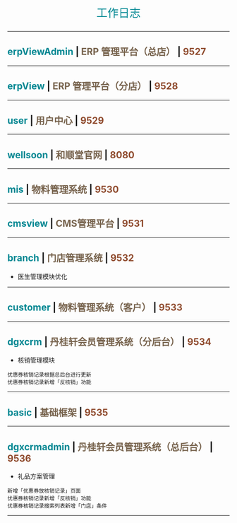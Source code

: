 <p align="center" style="font-size: 25px; color: #008792;">工作日志</p>

---

## <span style="color: #008792;">erpViewAdmin</span> | <span style="color: #76624c;">ERP 管理平台（总店）</span> | <span style="color: #8f4b2e;">9527</span>

---

## <span style="color: #008792;">erpView</span> | <span style="color: #76624c;">ERP 管理平台（分店）</span> | <span style="color: #8f4b2e;">9528</span>

---

## <span style="color: #008792;">user</span> | <span style="color: #76624c;">用户中心</span> | <span style="color: #8f4b2e;">9529</span>

---

## <span style="color: #008792;">wellsoon</span> | <span style="color: #76624c;">和顺堂官网</span> | <span style="color: #8f4b2e;">8080</span>

---

## <span style="color: #008792;">mis</span> | <span style="color: #76624c;">物料管理系统</span> | <span style="color: #8f4b2e;">9530</span>

---

## <span style="color: #008792;">cmsview</span> | <span style="color: #76624c;">CMS管理平台</span> | <span style="color: #8f4b2e;">9531</span>

---

## <span style="color: #008792;">branch</span> | <span style="color: #76624c;">门店管理系统</span> | <span style="color: #8f4b2e;">9532</span>

- 医生管理模块优化

---

## <span style="color: #008792;">customer</span> | <span style="color: #76624c;">物料管理系统（客户）</span> | <span style="color: #8f4b2e;">9533</span>

---

## <span style="color: #008792;">dgxcrm</span> | <span style="color: #76624c;">丹桂轩会员管理系统（分后台）</span> | <span style="color: #8f4b2e;">9534</span>

- 核销管理模块

```
优惠券核销记录根据总后台进行更新
优惠券核销记录新增「反核销」功能
```

---

## <span style="color: #008792;">basic</span> | <span style="color: #76624c;">基础框架</span> | <span style="color: #8f4b2e;">9535</span>

---

## <span style="color: #008792;">dgxcrmadmin</span> | <span style="color: #76624c;">丹桂轩会员管理系统（总后台）</span> | <span style="color: #8f4b2e;">9536</span>

- 礼品方案管理

```
新增「优惠券放核销记录」页面
优惠券核销记录新增「反核销」功能
优惠券核销记录搜索列表新增「门店」条件
```

---
